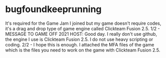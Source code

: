 # bugfoundkeeprunning
It's required for the Game Jam I joined but my game doesn't require codes, it's a drag and drop type of game engine called Clickteam Fusion 2.5.
1/2 - MESSAGE TO GAME OFF 2021 HOST: Good day. I really don't use github, the engine I use is Clickteam Fusion 2.5. I do not use heavy scripting or coding.
2/2 - I hope this is enough. I attached the MFA files of the game which is the files you need to work on the game with Clickteam Fusion 2.5.
